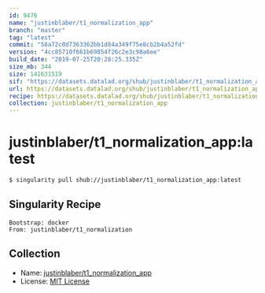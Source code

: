 ```yaml
---
id: 9476
name: "justinblaber/t1_normalization_app"
branch: "master"
tag: "latest"
commit: "58a72c0d7363362bb1d84a349f75e8cb2b4a52fd"
version: "4cc85710f661b69854f26c2e3c98a6ee"
build_date: "2019-07-25T20:28:25.335Z"
size_mb: 344
size: 141631519
sif: "https://datasets.datalad.org/shub/justinblaber/t1_normalization_app/latest/2019-07-25-58a72c0d-4cc85710/4cc85710f661b69854f26c2e3c98a6ee.simg"
url: https://datasets.datalad.org/shub/justinblaber/t1_normalization_app/latest/2019-07-25-58a72c0d-4cc85710/
recipe: https://datasets.datalad.org/shub/justinblaber/t1_normalization_app/latest/2019-07-25-58a72c0d-4cc85710/Singularity
collection: justinblaber/t1_normalization_app
---
```


# justinblaber/t1_normalization_app:latest

```bash
$ singularity pull shub://justinblaber/t1_normalization_app:latest
```

## Singularity Recipe

```singularity
Bootstrap: docker
From: justinblaber/t1_normalization
```

## Collection

 - Name: [justinblaber/t1_normalization_app](https://github.com/justinblaber/t1_normalization_app)
 - License: [MIT License](https://api.github.com/licenses/mit)

